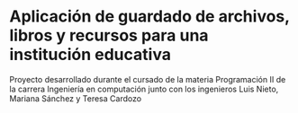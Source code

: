 # Aplicación de guardado de archivos, libros y recursos para una institución educativa
Proyecto desarrollado durante el cursado de la materia Programación II de la carrera Ingeniería en computación junto con los ingenieros Luis Nieto, Mariana Sánchez y Teresa Cardozo
